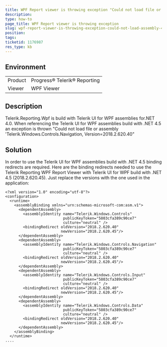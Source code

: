 ```yaml
---
title: WPF Report viewer is throwing exception "Could not load file or assembly 'Telerik.Windows.Controls.Navigation, Version=2018.2.620.40"
description: 
type: how-to
page_title: WPF Report viewer is throwing exception
slug: wpf-report-viewer-is-throwing-exception-could-not-load-assembly-45
position: 
tags: 
ticketid: 1176987
res_type: kb
---
```


## Environment
<table>
	<tr>
		<td>Product</td>
		<td>Progress® Telerik® Reporting</td>
	</tr>
	<tr>
		<td>Viewer</td>
		<td>WPF Viewer</td>
	</tr>
</table>

## Description
Telerik.Reporting.Wpf is build with Telerik UI for WPF assemblies for.NET 4.0. When referencing the Telerik UI for WPF assemblies build with .NET 4.5 an exception is thrown "Could not load file or assembly 'Telerik.Windows.Controls.Navigation, Version=2018.2.620.40"

## Solution
In order to use the Telerik UI for WPF assemblies build with .NET 4.5 binding redirects are required. Here are the binding redirects needed to use the Telerik Reporting WPF Report Viewer with Telerik UI for WPF build with .NET 4.5 (2018.2.620.45). Just replace the versions with the one used in the application:
```
<?xml version="1.0" encoding="utf-8"?>
<configuration>
  <runtime>
    <assemblyBinding xmlns="urn:schemas-microsoft-com:asm.v1">
      <dependentAssembly>
        <assemblyIdentity name="Telerik.Windows.Controls"
                          publicKeyToken="5803cfa389c90ce7"
                          culture="neutral" />
        <bindingRedirect oldVersion="2018.2.620.40"
                         newVersion="2018.2.620.45"/>
      </dependentAssembly>
      <dependentAssembly>
        <assemblyIdentity name="Telerik.Windows.Controls.Navigation"
                          publicKeyToken="5803cfa389c90ce7"
                          culture="neutral" />
        <bindingRedirect oldVersion="2018.2.620.40"
                         newVersion="2018.2.620.45"/>
      </dependentAssembly>
      <dependentAssembly>
        <assemblyIdentity name="Telerik.Windows.Controls.Input"
                          publicKeyToken="5803cfa389c90ce7"
                          culture="neutral" />
        <bindingRedirect oldVersion="2018.2.620.40"
                         newVersion="2018.2.620.45"/>
      </dependentAssembly>
      <dependentAssembly>
        <assemblyIdentity name="Telerik.Windows.Controls.Data"
                          publicKeyToken="5803cfa389c90ce7"
                          culture="neutral" />
        <bindingRedirect oldVersion="2018.2.620.40"
                         newVersion="2018.2.620.45"/>
      </dependentAssembly>
    </assemblyBinding>
  </runtime>
....
```
